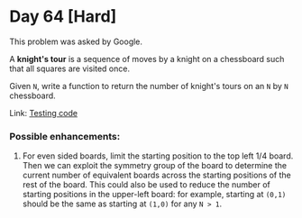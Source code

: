 # Day 64 \[Hard\]

This problem was asked by Google.

A __knight's tour__ is a sequence of moves by a knight on a chessboard such that all squares are visited once.

Given `N`, write a function to return the number of knight's tours on an `N` by `N` chessboard.

Link: [Testing code](../../test/TestDay064.cpp)

### Possible enhancements:

1. For even sided boards, limit the starting position to the top left 1/4 board. Then we can exploit the symmetry
group of the board to determine the current number of equivalent boards across the starting positions of the rest
of the board. This could also be used to reduce the number of starting positions in the upper-left board: for
example, starting at `(0,1)` should be the same as starting at `(1,0)` for any `N > 1`.
